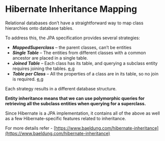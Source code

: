 # Hibernate Inheritance Mapping

Relational databases don’t have a straightforward way to map class hierarchies onto database tables.

To address this, the JPA specification provides several strategies:

 - <b><i>MappedSuperclass</i></b> – the parent classes, can’t be entities
 - <b><i>Single Table</i></b> – The entities from different classes with a common ancestor are placed in a single table.
 - <b><i>Joined Table</i></b> – Each class has its table, and querying a subclass entity requires joining the tables. [e.g](/src/main/java/com/example/hibernateinheritancemapping/tableinheritanceexamples/joinedclass)
 - <b><i>Table per Class</i></b> – All the properties of a class are in its table, so no join is required. [e.g](/src/main/java/com/example/hibernateinheritancemapping/tableinheritanceexamples/tableperclass)

Each strategy results in a different database structure.

<b>Entity inheritance means that we can use polymorphic queries for retrieving all the subclass entities when querying for a superclass.</b>

Since Hibernate is a JPA implementation, it contains all of the above as well as a few Hibernate-specific features related to inheritance.

For more details refer - [https://www.baeldung.com/hibernate-inheritance](https://www.baeldung.com/hibernate-inheritance)
